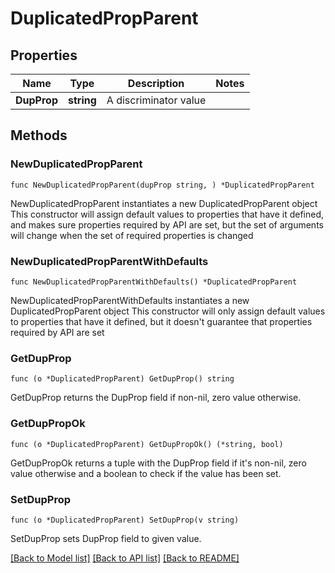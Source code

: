 # DuplicatedPropParent

## Properties

Name | Type | Description | Notes
------------ | ------------- | ------------- | -------------
**DupProp** | **string** | A discriminator value | 

## Methods

### NewDuplicatedPropParent

`func NewDuplicatedPropParent(dupProp string, ) *DuplicatedPropParent`

NewDuplicatedPropParent instantiates a new DuplicatedPropParent object
This constructor will assign default values to properties that have it defined,
and makes sure properties required by API are set, but the set of arguments
will change when the set of required properties is changed

### NewDuplicatedPropParentWithDefaults

`func NewDuplicatedPropParentWithDefaults() *DuplicatedPropParent`

NewDuplicatedPropParentWithDefaults instantiates a new DuplicatedPropParent object
This constructor will only assign default values to properties that have it defined,
but it doesn't guarantee that properties required by API are set

### GetDupProp

`func (o *DuplicatedPropParent) GetDupProp() string`

GetDupProp returns the DupProp field if non-nil, zero value otherwise.

### GetDupPropOk

`func (o *DuplicatedPropParent) GetDupPropOk() (*string, bool)`

GetDupPropOk returns a tuple with the DupProp field if it's non-nil, zero value otherwise
and a boolean to check if the value has been set.

### SetDupProp

`func (o *DuplicatedPropParent) SetDupProp(v string)`

SetDupProp sets DupProp field to given value.



[[Back to Model list]](../README.md#documentation-for-models) [[Back to API list]](../README.md#documentation-for-api-endpoints) [[Back to README]](../README.md)


